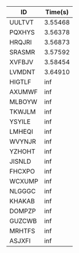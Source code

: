 |ID|Time(s)|
|-|-|
|UULTVT|3.55468|
|PQXHYS|3.56378|
|HRQJRI|3.56873|
|SRASMR|3.57592|
|XVFBJV|3.58454|
|LVMDNT|3.64910|
|HIGTLF|inf|
|AXUMWF|inf|
|MLBOYW|inf|
|TKWJLM|inf|
|YSYILE|inf|
|LMHEQI|inf|
|WVYNJR|inf|
|YZHOHT|inf|
|JISNLD|inf|
|FHCXPO|inf|
|WCXUMP|inf|
|NLGGGC|inf|
|KHAKAB|inf|
|DOMPZP|inf|
|GUZCWB|inf|
|MRHTFS|inf|
|ASJXFI|inf|
